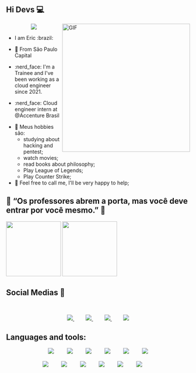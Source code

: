 ## Hi Devs 💻
<img align="right" alt="GIF" src="https://ci3.googleusercontent.com/proxy/32qIm3hl4C2Fc68nzvpN-LLOwX2eU3TY6DgHDtkRUogC3cOFZsMeFxxG7pFTx6t4pk2OPnyvWQzKgD1n65orz2CqnvZliyvuOcOvN-uBTFR1l7HMbdGipPdNCzV3gy5jYffy7tXF=s0-d-e1-ft#https://octocat-generator-assets.githubusercontent.com/my-octocat-1623605477566.png" width="350px"/>

 <p align="center"> 
   <img alingn="center" src="https://profile-counter.glitch.me/eric-viezzer/count.svg"/> 
 </p>


- <p>I am Eric :brazil:</p>
- <p>📍 From São Paulo Capital</p>
- <p>:nerd_face: I'm a Trainee and I've been working as a cloud engineer since 2021.</p>
- <p>:nerd_face: Cloud engineer intern at @Accenture Brasil</p>
- 👾 Meus hobbies são: 
  - studying about hacking and pentest; 
  - watch movies;
  - read books about philosophy;
  - Play League of Legends;
  - Play Counter Strike;
- 💬 Feel free to call me, I'll be very happy to help;

##  🚀 **“Os professores abrem a porta, mas você deve entrar por você mesmo.”**  🚀

<div>
  <img height="150em" src="https://github-readme-stats.vercel.app/api?username=eric-viezzer&show_icons=true&theme=dracula&include_all_commits=true&count_private=true"/>
  <img height="150em" src="https://github-readme-stats.vercel.app/api/top-langs/?username=eric-viezzer&layout=compact&langs_count=16&theme=dracula"/>
</div>

##  **Social Medias** :iphone: 

<br>
<div>
<p align="center">
    <a href="https://github.com/eric-viezzer">
        <img  src="https://img.shields.io/badge/github-%23100000.svg?&style=for-the-badge&logo=github&logoColor=white&link=mailto:https://github.com/eric-viezzer">
    </a>
    &nbsp;&nbsp;&nbsp;&nbsp;&nbsp;&nbsp;&nbsp;
    <a href="ericviezzer01@gmail.com">
        <img src="https://img.shields.io/badge/gmail-D14836?&style=for-the-badge&logo=gmail&logoColor=white&link=mailto:mateusaraujo996@gmail.com">
    </a>
    &nbsp;&nbsp;&nbsp;&nbsp;&nbsp;&nbsp;&nbsp;
    <a href="https://www.linkedin.com/in/mateusaraujobarros">
        <img src="https://img.shields.io/badge/linkedin-%230077B5.svg?&style=for-the-badge&logo=linkedin&logoColor=white&link=mailto:https://www.linkedin.com/in/mateusaraujobarros/">
    </a>
   &nbsp;&nbsp;&nbsp;&nbsp;&nbsp;&nbsp;&nbsp;
    <a align="center">
      <img src="https://img.shields.io/badge/Instagram-E4405F?style=for-the-badge&logo=instagram&logoColor=white">
    </a>
</p>
  
## Languages and tools:

<p align="center">    
    <img  src="https://img.shields.io/badge/Python-3776AB?style=for-the-badge&logo=python&logoColor=white">
    &nbsp;&nbsp;&nbsp;&nbsp;&nbsp;&nbsp;&nbsp;
    <img src="https://img.shields.io/badge/HTML5-E34F26?style=for-the-badge&logo=html5&logoColor=white">  
    &nbsp;&nbsp;&nbsp;&nbsp;&nbsp;&nbsp;&nbsp;
    <img src="https://img.shields.io/badge/CSS3-1572B6?style=for-the-badge&logo=css3&logoColor=white">
    &nbsp;&nbsp;&nbsp;&nbsp;&nbsp;&nbsp;&nbsp;
    <img src="https://img.shields.io/badge/JavaScript-323330?style=for-the-badge&logo=javascript&logoColor=F7DF1E">
    &nbsp;&nbsp;&nbsp;&nbsp;&nbsp;&nbsp;&nbsp;
    <img src="https://img.shields.io/badge/Java-ED8B00?style=for-the-badge&logo=java&logoColor=white">
    &nbsp;&nbsp;&nbsp;&nbsp;&nbsp;&nbsp;&nbsp;
    <img src="https://img.shields.io/badge/Google_Cloud-4285F4?style=for-the-badge&logo=google-cloud&logoColor=white">
    <br><br>
    <img src="https://img.shields.io/badge/Amazon_AWS-232F3E?style=for-the-badge&logo=amazon-aws&logoColor=white">
    &nbsp;&nbsp;&nbsp;&nbsp;&nbsp;&nbsp;&nbsp;
    <img src="https://img.shields.io/badge/Kali_Linux-557C94?style=for-the-badge&logo=kali-linux&logoColor=white">
    &nbsp;&nbsp;&nbsp;&nbsp;&nbsp;&nbsp;&nbsp;
    <img src="https://img.shields.io/badge/Android-3DDC84?style=for-the-badge&logo=android&logoColor=white">
    &nbsp;&nbsp;&nbsp;&nbsp;&nbsp;&nbsp;&nbsp;
    <img src="https://img.shields.io/badge/Adobe%20Photoshop-31A8FF?style=for-the-badge&logo=Adobe%20Photoshop&logoColor=black">
    &nbsp;&nbsp;&nbsp;&nbsp;&nbsp;&nbsp;&nbsp;
    <img src="https://img.shields.io/badge/Windows-0078D6?style=for-the-badge&logo=windows&logoColor=white">
    &nbsp;&nbsp;&nbsp;&nbsp;&nbsp;&nbsp;&nbsp;
    <img src="https://img.shields.io/badge/MySQL-00000F?style=for-the-badge&logo=mysql&logoColor=white">
    &nbsp;&nbsp;&nbsp;&nbsp;&nbsp;&nbsp;&nbsp;
</p>
